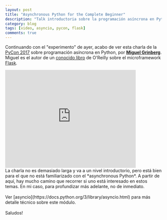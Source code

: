 ```yaml
---
layout: post
title: "Asynchronous Python for the Complete Beginner"
description: "Talk introductoria sobre la programación asíncrona en Python"
category: blog
tags: [video, asyncio, pycon, flask]
comments: true
---
```


Continuando con el "experimento" de ayer, acabo de ver esta charla de la [PyCon 2017](https://us.pycon.org/2017/about/) sobre programación asíncrona en Python, por [**Miguel Grinberg**](https://blog.miguelgrinberg.com/). Miguel es el autor de un [conocido libro](https://www.amazon.es/Flask-Web-Development-Developing-Applications/dp/1449372627/) de O'Reilly sobre el microframework [Flask](http://flask.pocoo.org/).
<br />
<iframe width="420" height="315" src="https://www.youtube.com/embed/iG6fr81xHKA" frameborder="0" allowfullscreen>&nbsp;</iframe>
<br />
La charla no es demasiado larga y va a un nivel introductorio, pero está bien para el que no está familiarizado con el *asynchronous Python*. A partir de aquí, hay mucho camino que recorrer si uno está interesado en estos temas. En mi caso, para profundizar más adelante, no de inmediato.
<br /><br />
Ver [asyncio](https://docs.python.org/3/library/asyncio.html) para más detalle técnico sobre este módulo.
<br /><br />
Saludos!